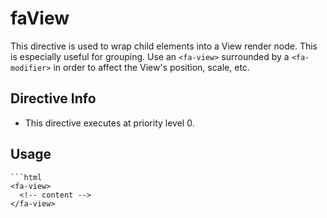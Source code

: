 



# faView








This directive is used to wrap child elements into a View render node.  This is especially useful for grouping.
Use an `<fa-view>` surrounded by a `<fa-modifier>` in order to affect the View's position, scale, etc.








## Directive Info


* This directive executes at priority level 0.


## Usage


```
```html
<fa-view>
  <!-- content -->
</fa-view>
```
```








